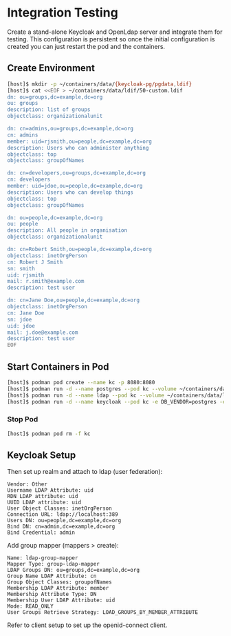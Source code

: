 # Integration Testing
Create a stand-alone Keycloak and OpenLdap server and integrate them for testing. This configuration is persistent so
once the initial configuration is created you can just restart the pod and the containers.

## Create Environment
```bash
[host]$ mkdir -p ~/containers/data/{keycloak-pg/pgdata,ldif}
[host]$ cat <<EOF > ~/containers/data/ldif/50-custom.ldif
dn: ou=groups,dc=example,dc=org
ou: groups
description: list of groups
objectclass: organizationalunit

dn: cn=admins,ou=groups,dc=example,dc=org
cn: admins
member: uid=rjsmith,ou=people,dc=example,dc=org
description: Users who can administer anything
objectclass: top
objectclass: groupOfNames

dn: cn=developers,ou=groups,dc=example,dc=org
cn: developers
member: uid=jdoe,ou=people,dc=example,dc=org
description: Users who can develop things
objectclass: top
objectclass: groupOfNames

dn: ou=people,dc=example,dc=org
ou: people
description: All people in organisation
objectclass: organizationalunit

dn: cn=Robert Smith,ou=people,dc=example,dc=org
objectclass: inetOrgPerson
cn: Robert J Smith
sn: smith
uid: rjsmith
mail: r.smith@example.com
description: test user

dn: cn=Jane Doe,ou=people,dc=example,dc=org
objectclass: inetOrgPerson
cn: Jane Doe
sn: jdoe
uid: jdoe
mail: j.doe@example.com
description: test user
EOF
```

## Start Containers in Pod
```bash
[host]$ podman pod create --name kc -p 8080:8080
[host]$ podman run -d --name postgres --pod kc --volume ~/containers/data/keycloak-pg:/var/lib/postgresql/data -e PGDATA=/var/lib/postgresql/data/pgdata:z -e POSTGRES_DB=keycloak -e POSTGRES_USER=keycloak -e POSTGRES_PASSWORD=password postgres
[host]$ podman run -d --name ldap --pod kc --volume ~/containers/data/ldif:/container/service/slapd/assets/config/bootstrap/ldif/custom:z osixia/openldap:latest --copy-service
[host]$ podman run -d --name keycloak --pod kc -e DB_VENDOR=postgres -e DB_ADDR=localhost -e DB_USER=keycloak -e DB_PASSWORD=password -e KEYCLOAK_USER=admin -e KEYCLOAK_PASSWORD=admin quay.io/keycloak/keycloak:11.0.0
```

### Stop Pod
```bash
[host]$ podman pod rm -f kc
```

## Keycloak Setup

Then set up realm and attach to ldap (user federation):
```
Vendor: Other
Username LDAP Attribute: uid
RDN LDAP attribute: uid
UUID LDAP attribute: uid
User Object Classes: inetOrgPerson
Connection URL: ldap://localhost:389
Users DN: ou=people,dc=example,dc=org
Bind DN: cn=admin,dc=example,dc=org
Bind Credential: admin
```

Add group mapper (mappers > create):
```
Name: ldap-group-mapper
Mapper Type: group-ldap-mapper
LDAP Groups DN: ou=groups,dc=example,dc=org
Group Name LDAP Attribute: cn
Group Object Classes: groupofNames
Membership LDAP Attribute: member
Membership Attribute Type: DN
Membership User LDAP Attribute: uid
Mode: READ_ONLY
User Groups Retrieve Strategy: LOAD_GROUPS_BY_MEMBER_ATTRIBUTE
```

Refer to client setup to set up the openid-connect client.